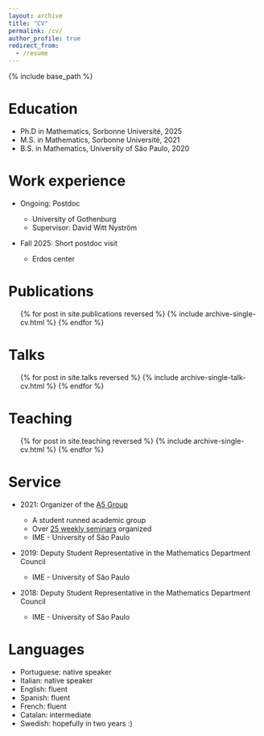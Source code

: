 ```yaml
---
layout: archive
title: "CV"
permalink: /cv/
author_profile: true
redirect_from:
  - /resume
---
```


{% include base_path %}

Education
======
* Ph.D in Mathematics, Sorbonne Université, 2025 
* M.S. in Mathematics, Sorbonne Université, 2021
* B.S. in Mathematics, University of São Paulo, 2020

Work experience
======
* Ongoing: Postdoc 
  * University of Gothenburg
  * Supervisor: David Witt Nyström


* Fall 2025: Short postdoc visit
  * Erdos center


  

Publications
======
  <ul>{% for post in site.publications reversed %}
    {% include archive-single-cv.html %}
  {% endfor %}</ul>
  
Talks
======
  <ul>{% for post in site.talks reversed %}
    {% include archive-single-talk-cv.html  %}
  {% endfor %}</ul>
  
Teaching
======
  <ul>{% for post in site.teaching reversed %}
    {% include archive-single-cv.html %}
  {% endfor %}</ul>
  
Service 
======
* 2021: Organizer of the [A5 Group](https://www.ime.usp.br/~acinco/en.html)
  * A student runned academic group
  * Over [25 weekly seminars](https://www.ime.usp.br/~acinco/past-seminars.html) organized
  * IME - University of São Paulo

* 2019: Deputy Student Representative in the Mathematics Department Council
  * IME - University of São Paulo

* 2018: Deputy Student Representative in the Mathematics Department Council
  * IME - University of São Paulo

Languages
======
* Portuguese: native speaker
* Italian: native speaker
* English: fluent
* Spanish: fluent
* French: fluent
* Catalan: intermediate
* Swedish: hopefully in two years :)
